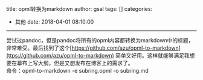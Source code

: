 title: opml转换为markdown
author: gsal
tags: []
categories:
  - 其他
date: 2018-04-01 08:10:00
---
尝试过pandoc，但是pandoc将所有的opml内容都转换为markdown中的标题，非常难受。最后找到了这个[https://github.com/azu/opml-to-markdown](ttps://github.com/azu/opml-to-markdown)
简单又好用。这样就能够满足我想要在幕布上写大纲，但是又想发布在博客上的需求了。  
命令：opml-to-markdown -e subring.opml -o subring.md
